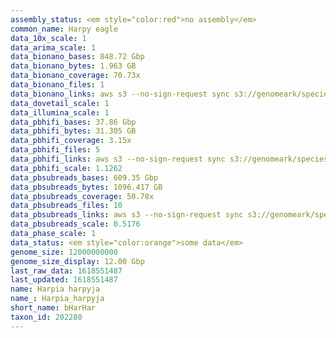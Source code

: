 ```yaml
---
assembly_status: <em style="color:red">no assembly</em>
common_name: Harpy eagle
data_10x_scale: 1
data_arima_scale: 1
data_bionano_bases: 848.72 Gbp
data_bionano_bytes: 1.963 GB
data_bionano_coverage: 70.73x
data_bionano_files: 1
data_bionano_links: aws s3 --no-sign-request sync s3://genomeark/species/Harpia_harpyja/bHarHar1/genomic_data/bionano/ .<br>
data_dovetail_scale: 1
data_illumina_scale: 1
data_pbhifi_bases: 37.86 Gbp
data_pbhifi_bytes: 31.305 GB
data_pbhifi_coverage: 3.15x
data_pbhifi_files: 5
data_pbhifi_links: aws s3 --no-sign-request sync s3://genomeark/species/Harpia_harpyja/bHarHar1/genomic_data/pacbio/ . --exclude "*subreads.bam*"<br>
data_pbhifi_scale: 1.1262
data_pbsubreads_bases: 609.35 Gbp
data_pbsubreads_bytes: 1096.417 GB
data_pbsubreads_coverage: 50.78x
data_pbsubreads_files: 10
data_pbsubreads_links: aws s3 --no-sign-request sync s3://genomeark/species/Harpia_harpyja/bHarHar1/genomic_data/pacbio/ . --exclude "*ccs*bam*"<br>
data_pbsubreads_scale: 0.5176
data_phase_scale: 1
data_status: <em style="color:orange">some data</em>
genome_size: 12000000000
genome_size_display: 12.00 Gbp
last_raw_data: 1618551487
last_updated: 1618551487
name: Harpia harpyja
name_: Harpia_harpyja
short_name: bHarHar
taxon_id: 202280
---
```

